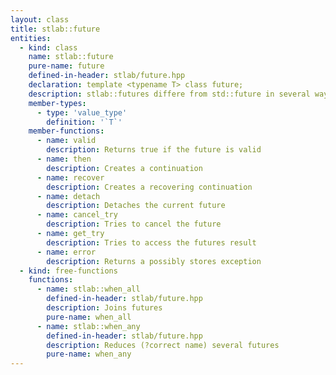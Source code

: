 ```yaml
---
layout: class
title: stlab::future
entities:
  - kind: class
    name: stlab::future
    pure-name: future
    defined-in-header: stlab/future.hpp
    declaration: template <typename T> class future;
    description: stlab::futures differe from std::future in several ways. This future is copyable, there is no need for a shared future. If a future is only used as an rvalue and there are no copies then the value returned, by get_try or through a continuation, will be moved. Multiple continutations may be attached to a single future with then(). then() is declared const since it does not mutate the result object of the future.  The continuation is called with the value type, not the future. A sink argument to a continuation should take the argument by value and move the object as needed. If the continuation reads the argument it should take it by const&. Behavior of modifying the argument through a non-const reference is undefined (may be a compliation error). If the last copy of a future destructs, the associated task and any held futures for the task arguments are released and the associated packaged_task will become a no-op if called. There are no wait() or get() function. Instead there is a get_try() which returns an optional (or if T is void, the result is a bool with true indicating the associated task has executed.
    member-types:
      - type: 'value_type'
        definition: '`T`'
    member-functions:
      - name: valid
        description: Returns true if the future is valid
      - name: then
        description: Creates a continuation
      - name: recover
        description: Creates a recovering continuation
      - name: detach
        description: Detaches the current future
      - name: cancel_try
        description: Tries to cancel the future
      - name: get_try
        description: Tries to access the futures result
      - name: error
        description: Returns a possibly stores exception
  - kind: free-functions
    functions:
      - name: stlab::when_all
        defined-in-header: stlab/future.hpp
        description: Joins futures
        pure-name: when_all
      - name: stlab::when_any
        defined-in-header: stlab/future.hpp
        description: Reduces (?correct name) several futures
        pure-name: when_any
---
```

